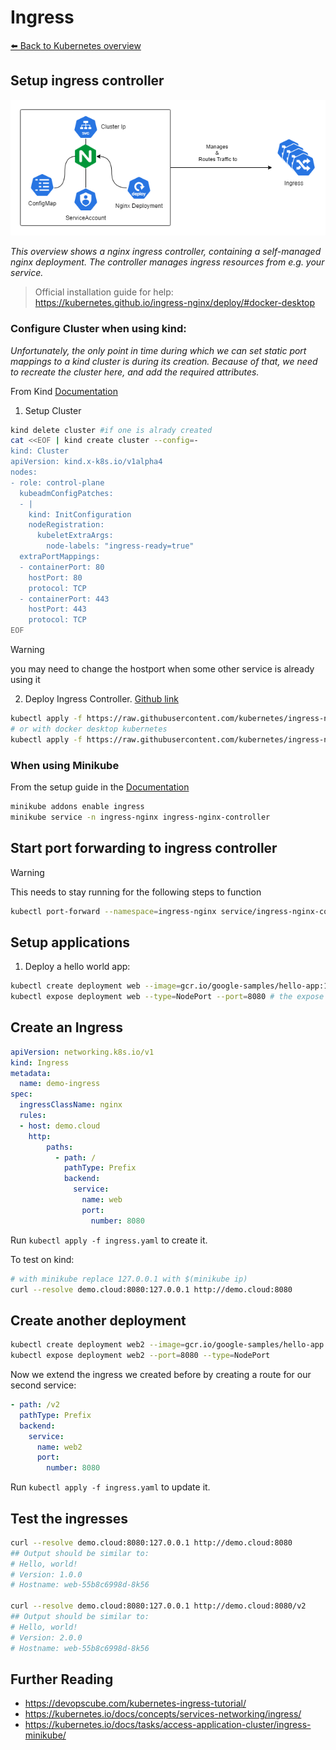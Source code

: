 # Ingress
[⬅️ Back to Kubernetes overview](README.md)


## Setup ingress controller
![Ingress Controller](./kubernetes/ingress.png)

_This overview shows a nginx ingress controller, containing a self-managed nginx deployment. The controller manages ingress resources from e.g. your service._

> Official installation guide for help: https://kubernetes.github.io/ingress-nginx/deploy/#docker-desktop

### Configure Cluster when using kind:
_Unfortunately, the only point in time during which we can set static port mappings to a kind cluster is during its creation. Because of that, we need to recreate the cluster here, and add the required attributes._

From Kind [Documentation](https://kind.sigs.k8s.io/docs/user/ingress/)
1. Setup Cluster

```sh
kind delete cluster #if one is alrady created
cat <<EOF | kind create cluster --config=-
kind: Cluster
apiVersion: kind.x-k8s.io/v1alpha4
nodes:
- role: control-plane
  kubeadmConfigPatches:
  - |
    kind: InitConfiguration
    nodeRegistration:
      kubeletExtraArgs:
        node-labels: "ingress-ready=true"
  extraPortMappings:
  - containerPort: 80
    hostPort: 80
    protocol: TCP
  - containerPort: 443
    hostPort: 443
    protocol: TCP
EOF
```
> [!WARNING]
> you may need to change the hostport when some other service is already using it


2. Deploy Ingress Controller. [Github link](https://github.com/kubernetes/ingress-nginx)
```sh
kubectl apply -f https://raw.githubusercontent.com/kubernetes/ingress-nginx/main/deploy/static/provider/kind/deploy.yaml
# or with docker desktop kubernetes
kubectl apply -f https://raw.githubusercontent.com/kubernetes/ingress-nginx/main/deploy/static/provider/cloud/deploy.yaml
```


### When using Minikube
From the setup guide in the [Documentation](https://kubernetes.io/docs/tasks/access-application-cluster/ingress-minikube/) 

```sh
minikube addons enable ingress
minikube service -n ingress-nginx ingress-nginx-controller
```


## Start port forwarding to ingress controller 
> [!WARNING]
> This needs to stay running for the following steps to function
```sh
kubectl port-forward --namespace=ingress-nginx service/ingress-nginx-controller 8080:80
```


## Setup applications 

1. Deploy a hello world app:
```sh
kubectl create deployment web --image=gcr.io/google-samples/hello-app:1.0
kubectl expose deployment web --type=NodePort --port=8080 # the expose command creates a service of type node port for the web deployment
```

## Create an Ingress 
```yaml
apiVersion: networking.k8s.io/v1
kind: Ingress
metadata:
  name: demo-ingress
spec:
  ingressClassName: nginx
  rules:
  - host: demo.cloud
    http:
        paths:
          - path: /
            pathType: Prefix
            backend:
              service:
                name: web
                port:
                  number: 8080
```
Run `kubectl apply -f ingress.yaml` to create it.

To test
on kind:
```sh
# with minikube replace 127.0.0.1 with $(minikube ip)
curl --resolve demo.cloud:8080:127.0.0.1 http://demo.cloud:8080
```

## Create another deployment

```sh
kubectl create deployment web2 --image=gcr.io/google-samples/hello-app:2.0
kubectl expose deployment web2 --port=8080 --type=NodePort
```

Now we extend the ingress we created before by creating a route for our second service:

```yaml
- path: /v2
  pathType: Prefix
  backend:
    service:
      name: web2
      port:
        number: 8080
```

Run `kubectl apply -f ingress.yaml` to update it.

## Test the ingresses
```sh
curl --resolve demo.cloud:8080:127.0.0.1 http://demo.cloud:8080
## Output should be similar to:
# Hello, world!
# Version: 1.0.0
# Hostname: web-55b8c6998d-8k56

curl --resolve demo.cloud:8080:127.0.0.1 http://demo.cloud:8080/v2
## Output should be similar to:
# Hello, world!
# Version: 2.0.0
# Hostname: web-55b8c6998d-8k56


```

## Further Reading

- https://devopscube.com/kubernetes-ingress-tutorial/ 
- https://kubernetes.io/docs/concepts/services-networking/ingress/ 
- https://kubernetes.io/docs/tasks/access-application-cluster/ingress-minikube/
